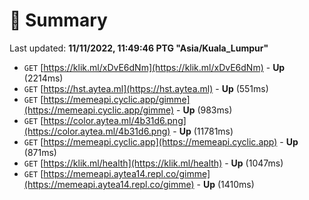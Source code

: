 # 📖 Summary
Last updated: **11/11/2022, 11:49:46 PTG "Asia/Kuala_Lumpur"**

- `GET` [https://klik.ml/xDvE6dNm](https://klik.ml/xDvE6dNm) - **Up** (2214ms)
- `GET` [https://hst.aytea.ml](https://hst.aytea.ml) - **Up** (551ms)
- `GET` [https://memeapi.cyclic.app/gimme](https://memeapi.cyclic.app/gimme) - **Up** (983ms)
- `GET` [https://color.aytea.ml/4b31d6.png](https://color.aytea.ml/4b31d6.png) - **Up** (11781ms)
- `GET` [https://memeapi.cyclic.app](https://memeapi.cyclic.app) - **Up** (871ms)
- `GET` [https://klik.ml/health](https://klik.ml/health) - **Up** (1047ms)
- `GET` [https://memeapi.aytea14.repl.co/gimme](https://memeapi.aytea14.repl.co/gimme) - **Up** (1410ms)
